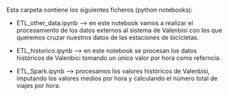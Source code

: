 Esta carpeta contiene los siguientes ficheros (python notebooks):

- ETL_other_data.ipynb --> en este notebook vamos a realizar el procesamiento de los datos externos al sistema de Valenbisi 
                           con los que queremos cruzar nuestros datos de las estaciones de bicicletas.

- ETL_historico.ipynb --> en este notebook se procesan los datos históricos de Valenbici tomando un único valor por hora como 
                          referncia.

- ETL_Spark.ipynb --> procesamos los valores históricos de Valenbisi, imputando los valores medios por hora y calculando el número total de viajes por hora.

